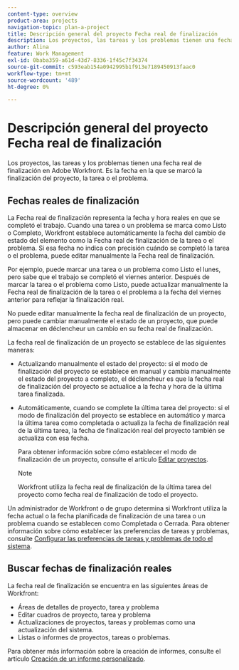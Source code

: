 ```yaml
---
content-type: overview
product-area: projects
navigation-topic: plan-a-project
title: Descripción general del proyecto Fecha real de finalización
description: Los proyectos, las tareas y los problemas tienen una fecha real de finalización en Adobe Workfront. Es la fecha en la que se marcó la finalización del proyecto, la tarea o el problema.
author: Alina
feature: Work Management
exl-id: 0baba359-a61d-43d7-8336-1f45c7f34374
source-git-commit: c593eab154a0942995b1f913e7189450913faac0
workflow-type: tm+mt
source-wordcount: '489'
ht-degree: 0%

---
```


# Descripción general del proyecto Fecha real de finalización

Los proyectos, las tareas y los problemas tienen una fecha real de finalización en Adobe Workfront. Es la fecha en la que se marcó la finalización del proyecto, la tarea o el problema.

## Fechas reales de finalización

La Fecha real de finalización representa la fecha y hora reales en que se completó el trabajo. Cuando una tarea o un problema se marca como Listo o Completo, Workfront establece automáticamente la fecha del cambio de estado del elemento como la Fecha real de finalización de la tarea o el problema. Si esa fecha no indica con precisión cuándo se completó la tarea o el problema, puede editar manualmente la Fecha real de finalización.

Por ejemplo, puede marcar una tarea o un problema como Listo el lunes, pero sabe que el trabajo se completó el viernes anterior. Después de marcar la tarea o el problema como Listo, puede actualizar manualmente la Fecha real de finalización de la tarea o el problema a la fecha del viernes anterior para reflejar la finalización real.

No puede editar manualmente la fecha real de finalización de un proyecto, pero puede cambiar manualmente el estado de un proyecto, que puede almacenar en déclencheur un cambio en su fecha real de finalización.

La fecha real de finalización de un proyecto se establece de las siguientes maneras:

* Actualizando manualmente el estado del proyecto: si el modo de finalización del proyecto se establece en manual y cambia manualmente el estado del proyecto a completo, el déclencheur es que la fecha real de finalización del proyecto se actualice a la fecha y hora de la última tarea finalizada.
* Automáticamente, cuando se complete la última tarea del proyecto: si el modo de finalización del proyecto se establece en automático y marca la última tarea como completada o actualiza la fecha de finalización real de la última tarea, la fecha de finalización real del proyecto también se actualiza con esa fecha.

  Para obtener información sobre cómo establecer el modo de finalización de un proyecto, consulte el artículo [Editar proyectos](../../../manage-work/projects/manage-projects/edit-projects.md).

  >[!NOTE]
  >
  >Workfront utiliza la fecha real de finalización de la última tarea del proyecto como fecha real de finalización de todo el proyecto.

Un administrador de Workfront o de grupo determina si Workfront utiliza la fecha actual o la fecha planificada de finalización de una tarea o un problema cuando se establecen como Completada o Cerrada. Para obtener información sobre cómo establecer las preferencias de tareas y problemas, consulte [Configurar las preferencias de tareas y problemas de todo el sistema](../../../administration-and-setup/set-up-workfront/configure-system-defaults/set-task-issue-preferences.md).

<!--this statement is confusing, not sure what it is referring to, so I am drafting this for now: The value for the Actual Completion Date is always what is considered the current date and time.-->



## Buscar fechas de finalización reales

La fecha real de finalización se encuentra en las siguientes áreas de Workfront:

* Áreas de detalles de proyecto, tarea y problema
* Editar cuadros de proyecto, tarea y problema
* Actualizaciones de proyectos, tareas y problemas como una actualización del sistema.
* Listas o informes de proyectos, tareas o problemas.

Para obtener más información sobre la creación de informes, consulte el artículo [Creación de un informe personalizado](../../../reports-and-dashboards/reports/creating-and-managing-reports/create-custom-report.md).
